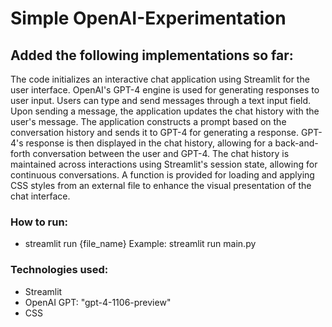 # Simple OpenAI-Experimentation

## Added the following implementations so far:
The code initializes an interactive chat application using Streamlit for the user interface.
OpenAI's GPT-4 engine is used for generating responses to user input.
Users can type and send messages through a text input field.
Upon sending a message, the application updates the chat history with the user's message.
The application constructs a prompt based on the conversation history and sends it to GPT-4 for generating a response.
GPT-4's response is then displayed in the chat history, allowing for a back-and-forth conversation between the user and GPT-4.
The chat history is maintained across interactions using Streamlit's session state, allowing for continuous conversations.
A function is provided for loading and applying CSS styles from an external file to enhance the visual presentation of the chat interface.

### How to run:
- streamlit run {file_name}
Example:
streamlit run main.py

### Technologies used:
- Streamlit
- OpenAI GPT: "gpt-4-1106-preview"
- CSS
